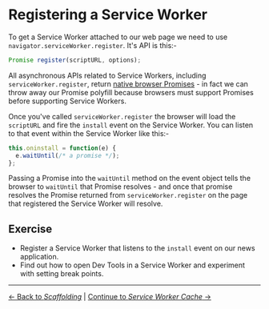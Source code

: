 # Registering a Service Worker

To get a Service Worker attached to our web page we need to use `navigator.serviceWorker.register`.  It's API is this:-

```js
Promise register(scriptURL, options);
```

All asynchronous APIs related to Service Workers, including `serviceWorker.register`, return [native browser Promises](https://developer.mozilla.org/en-US/docs/Web/JavaScript/Reference/Global_Objects/Promise) - in fact we can throw away our Promise polyfill because browsers must support Promises before supporting Service Workers.

Once you've called `serviceWorker.register` the browser will load the `scriptURL` and fire the `install` event on the Service Worker.  You can listen to that event within the Service Worker like this:-

```js
this.oninstall = function(e) {
  e.waitUntil(/* a promise */);
};
```

Passing a Promise into the `waitUntil` method on the event object tells the browser to `waitUntil` that Promise resolves - and once that promise resolves the Promise returned from `serviceWorker.register` on the page that registered the Service Worker will resolve.

## Exercise

- Register a Service Worker that listens to the `install` event on our news application.
- Find out how to open Dev Tools in a Service Worker and experiment with setting break points.

---

[← Back to *Scaffolding*](../01-scaffolding) | [Continue to *Service Worker Cache* →](../03-service-worker-cache)
